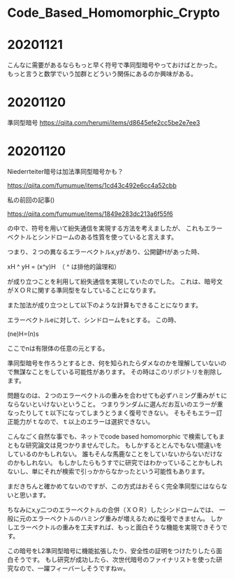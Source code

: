 # Code_Based_Homomorphic_Crypto


# 20201121

こんなに需要があるならもっと早く符号で準同型暗号やっておけばとかった。
もっと言うと数学でいう加群とどういう関係にあるのか興味がある。

# 20201120

準同型暗号
https://qiita.com/herumi/items/d8645efe2cc5be2e7ee3

# 20201120

Niederrteiter暗号は加法準同型暗号かも？

https://qiita.com/fumumue/items/1cd43c492e6cc4a52cbb

私の前回の記事()

https://qiita.com/fumumue/items/1849e283dc213a6f55f6


の中で、符号を用いて紛失通信を実現する方法を考えましたが、
これもエラーベクトルとシンドロームのある性質を使っていると言えます。

つまり、２つの異なるエラーベクトルx,yがあり、公開鍵Hがあった時、

xH ^ yH = (x^y)H　（ ^ は排他的論理和）

が成り立つことを利用して紛失通信を実現していたのでした。
これは、暗号文がＸＯＲに関する準同型をなしていることになります。

また加法が成り立つとして以下のような計算もできることになります。

エラーベクトルeに対して、シンドロームをsとする。
この時、


(ne)H=(n)s


ここでnは有限体の任意の元とする。

準同型暗号を作ろうとするとき、何を知られたらダメなのかを理解していないので無謀なことをしている可能性があります。
その時はこのリポジトリを削除します。

問題なのは、２つのエラーベクトルの重みを合わせても必ずハミング重みがｔにならないといけないということ。
つまりランダムに選んだお互いのエラーが重なったりしてｔ以下になってしまうとうまく復号できない。
そもそもエラー訂正能力がｔなので、ｔ以上のエラーは選択できない。


こんなごく自然な事でも、ネットでcode based homomorphic で検索してもまともな研究論文は見つかりませんでした。
もしかするととんでもない間違いをしているのかもしれない。
誰もそんな馬鹿なことをしていないからないだけなのかもしれない。
もしかしたらもうすでに研究ではわかっていることかもしれないし、単にそれが検索で引っかからなかったという可能性もあります。

まだきちんと確かめてないのですが、この方式はおそらく完全準同型にはならないと思います。

ちなみにx,y二つのエラーベクトルの合併（ＸＯＲ）したシンドロームでは、
一般に元のエラーベクトルのハミング重みが増えるために復号できません。
しかしエラーベクトルの重みを工夫すれば、もっと面白そうな機能を実現できそうです。

この暗号をL2準同型暗号に機能拡張したり、安全性の証明をつけたりしたら面白そうです。
もし研究が成功したら、次世代暗号のファイナリストを使った研究なので、一躍フィーバーしそうですねｗ。


